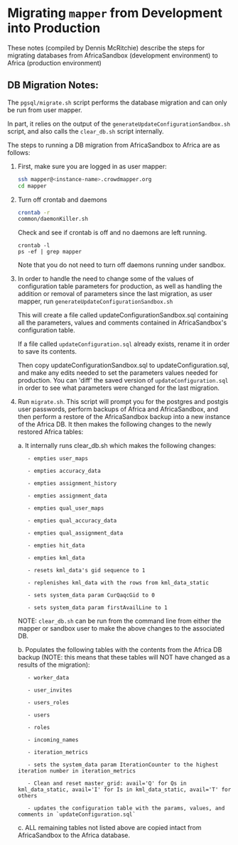 # Migrating `mapper` from Development into Production

These notes (compiled by Dennis McRitchie) describe the steps for migrating databases from AfricaSandbox (development environment) to Africa (production environment)

## DB Migration Notes:
The `pgsql/migrate.sh` script performs the database migration and can only be run from user mapper.

In part, it relies on the output of the `generateUpdateConfigurationSandbox.sh` script, and also calls the `clear_db.sh` script internally.

The steps to running a DB migration from AfricaSandbox to Africa are as follows:

1. First, make sure you are logged in as user mapper:

    ```bash
    ssh mapper@<instance-name>.crowdmapper.org
    cd mapper
    ```

2. Turn off crontab and daemons

    ```bash
    crontab -r
    common/daemonKiller.sh
    ```

    Check and see if crontab is off and no daemons are left running. 

    ```
    crontab -l 
    ps -ef | grep mapper
    ``` 
    Note that you do not need to turn off daemons running under sandbox.

3. In order to handle the need to change some of the values of configuration table parameters for production, as well as handling the addition or removal of parameters since the last migration, as user mapper, run `generateUpdateConfigurationSandbox.sh`   

    This will create a file called updateConfigurationSandbox.sql containing all the parameters, values and comments contained in AfricaSandbox's configuration table. 
    
    If a file called `updateConfiguration.sql` already exists, rename it in order to save its contents. 
    
    Then copy updateConfigurationSandbox.sql to updateConfiguration.sql, and make any edits needed to set the parameters values needed for production. You can 'diff' the saved version of `updateConfiguration.sql` in order to see what parameters were changed for the last migration.

4. Run `migrate.sh`. This script will prompt you for the postgres and postgis user passwords, perform backups of Africa and AfricaSandbox, and then perform a restore of the AfricaSandbox backup into a new instance of the Africa DB. It then makes the following changes to the newly restored Africa tables:

    
      a. It internally runs clear_db.sh which makes the following changes:
      
          - empties user_maps
          
          - empties accuracy_data
          
          - empties assignment_history
          
          - empties assignment_data
          
          - empties qual_user_maps
          
          - empties qual_accuracy_data
          
          - empties qual_assignment_data
          
          - empties hit_data
          
          - empties kml_data
          
          - resets kml_data's gid sequence to 1
          
          - replenishes kml_data with the rows from kml_data_static
          
          - sets system_data param CurQaqcGid to 0
          
          - sets system_data param firstAvailLine to 1
          
   
      NOTE: `clear_db.sh` can be run from the command line from either the mapper or sandbox user to make the above changes to the associated DB.

      b. Populates the following tables with the contents from the Africa DB backup (NOTE: this means that these tables will NOT have changed as a results of the migration):
      
          - worker_data
          
          - user_invites
          
          - users_roles
          
          - users

          - roles
          
          - incoming_names
          
          - iteration_metrics
          
          - sets the system_data param IterationCounter to the highest iteration number in iteration_metrics
          
          - Clean and reset master_grid: avail='Q' for Qs in kml_data_static, avail='I' for Is in kml_data_static, avail='T' for others
          
          - updates the configuration table with the params, values, and comments in `updateConfiguration.sql`
          
      c. ALL remaining tables not listed above are copied intact from AfricaSandbox to the Africa database.
